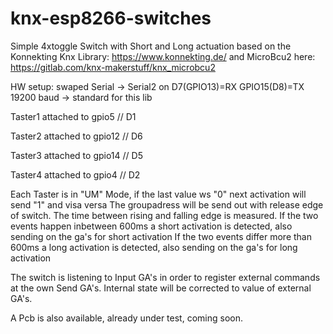 # knx-esp8266-switches
Simple 4xtoggle Switch with Short and Long actuation 
based on the Konnekting Knx Library:
https://www.konnekting.de/
and MicroBcu2 here: https://gitlab.com/knx-makerstuff/knx_microbcu2

HW setup:  swaped Serial -> Serial2  on D7(GPIO13)=RX   GPIO15(D8)=TX 19200 baud -> standard for this lib

Taster1 attached to gpio5    // D1

Taster2 attached to gpio12   // D6

Taster3 attached to gpio14   // D5

Taster4 attached to gpio4    // D2

Each Taster is in "UM" Mode, if the last value ws "0" next activation will send "1" and visa versa
The groupadress will be send out with release edge of switch.
The time between rising and falling edge is measured.
If the two events happen inbetween 600ms a short activation is detected, also sending on the ga's for short activation
If the two events differ more than 600ms a long activation is detected, also sending on the ga's for long activation

The switch is listening to Input GA's in order to register external commands at the own Send GA's.
Internal state will be corrected to value of external GA's.

A Pcb is also available, already under test, coming soon.

